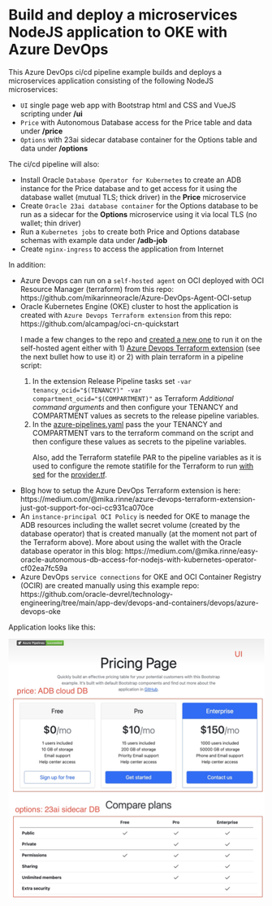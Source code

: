 # Build and deploy a microservices NodeJS application to OKE with Azure DevOps

This Azure DevOps ci/cd pipeline example builds and deploys a microservices application consisting of the following NodeJS microservices:
<ul>
<li><code>UI</code> single page web app with Bootstrap html and CSS and VueJS scripting under <b>/ui</b></li>
<li><code>Price</code> with Autonomous Database access for the Price table and data under <b>/price</b></li>
<li><code>Options</code> with 23ai sidecar database container for the Options table and data under <b>/options</b></li>
</ul>

<p>
The ci/cd pipeline will also:
<ul>
<li>Install Oracle <code>Database Operator for Kubernetes</code> to create an ADB instance for the Price database and to get access for it using the database wallet (mutual TLS; thick driver) in the <b>Price</b> microservice</li>
<li>Create <code>Oracle 23ai database container</code> for the Options database to be run as a sidecar for the <b>Options</b> microservice using it via local TLS (no wallet; thin driver)</li>
<li>Run a <code>Kubernetes jobs</code> to create both Price and Options database schemas with example data under <b>/adb-job</b></li>
<li>Create <code>nginx-ingress</code> to access the application from Internet</li>
</ul>

<p>
In addition:
<ul>
<li>Azure Devops can run on a <code>self-hosted agent</code> on OCI deployed with OCI Resource Manager (terraform) from this repo: https://github.com/mikarinneoracle/Azure-DevOps-Agent-OCI-setup</li>

<li>Oracle Kubernetes Engine (OKE) cluster to host the application is created with <code>Azure Devops Terraform extension</code> from this repo: https://github.com/alcampag/oci-cn-quickstart
<p>
I made a few changes to the repo and <a href="https://github.com/mikarinneoracle/terraform-OKE-azure-devops">created a new one</a> to run it on the self-hosted agent either with 1) <a href="https://marketplace.visualstudio.com/items?itemName=ms-devlabs.custom-terraform-tasks">Azure Devops Terraform extension</a> (see the next bullet how to use it) or 2) with plain terraform in a pipeline script:
<ol type="1">
<li>In the extension Release Pipeline tasks set <code>-var tenancy_ocid="$(TENANCY)" -var compartment_ocid="$(COMPARTMENT)"</code> as Terraform <i>Additional command arguments</i> and then configure your TENANCY and COMPARTMENT values as secrets to the release pipeline variables.
</li>
<li>In the <a href="https://github.com/mikarinneoracle/terraform-OKE-azure-devops/blob/main/azure-pipelines.yml#L24">azure-pipelines.yaml</a> pass the your TENANCY and COMPARTMENT vars to the terraform command on the script and then configure these values as secrets to the pipeline variables.
<p>
Also, add the Terraform statefile PAR to the pipeline variables as it is used to configure the remote statifile for the Terraform to run <a href="https://github.com/mikarinneoracle/terraform-OKE-azure-devops/blob/main/azure-pipelines.yml#L18">with sed</a> for the <a href="https://github.com/mikarinneoracle/terraform-OKE-azure-devops/blob/main/agent-terraform-pipeline/provider.tf#L13">provider.tf</a>.
</li>
</ol>

</li>
<li>Blog how to setup the Azure DevOps Terraform extension is here: https://medium.com/@mika.rinne/azure-devops-terraform-extension-just-got-support-for-oci-cc931ca070ce</li>
<li>An <code>instance-principal OCI Policy</code> is needed for OKE to manage the ADB resources including the wallet secret volume (created by the database operator) that is created manually (at the moment not part of the Terraform above). More about using the wallet with the Oracle database operator in this blog: https://medium.com/@mika.rinne/easy-oracle-autonomous-db-access-for-nodejs-with-kubernetes-operator-cf02ea7fc59a</li>
<li>Azure DevOps <code>service connections</code> for OKE and OCI Container Registry (OCIR) are created manually using this example repo: https://github.com/oracle-devrel/technology-engineering/tree/main/app-dev/devops-and-containers/devops/azure-devops-oke</li>
</ul>

<p>
Application looks like this:
<p>
<img src="ui_new.jpg" width="600" />

